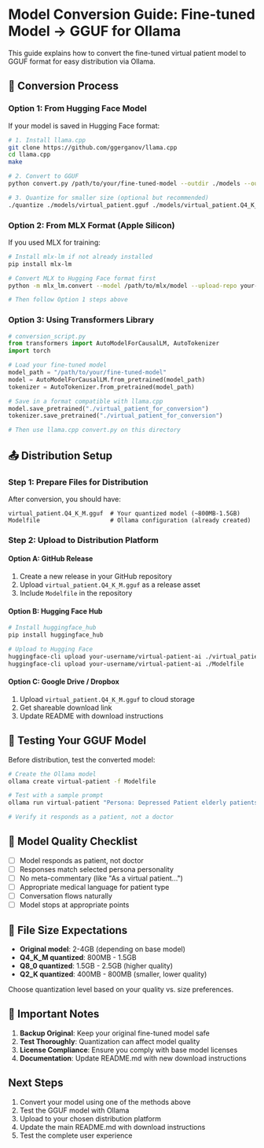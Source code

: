 # Model Conversion Guide: Fine-tuned Model → GGUF for Ollama

This guide explains how to convert the fine-tuned virtual patient model to GGUF format for easy distribution via Ollama.

## 🔄 Conversion Process

### Option 1: From Hugging Face Model

If your model is saved in Hugging Face format:

```bash
# 1. Install llama.cpp
git clone https://github.com/ggerganov/llama.cpp
cd llama.cpp
make

# 2. Convert to GGUF
python convert.py /path/to/your/fine-tuned-model --outdir ./models --outfile virtual_patient.gguf

# 3. Quantize for smaller size (optional but recommended)
./quantize ./models/virtual_patient.gguf ./models/virtual_patient.Q4_K_M.gguf Q4_K_M
```

### Option 2: From MLX Format (Apple Silicon)

If you used MLX for training:

```bash
# Install mlx-lm if not already installed
pip install mlx-lm

# Convert MLX to Hugging Face format first
python -m mlx_lm.convert --model /path/to/mlx/model --upload-repo your-username/virtual-patient-hf

# Then follow Option 1 steps above
```

### Option 3: Using Transformers Library

```python
# conversion_script.py
from transformers import AutoModelForCausalLM, AutoTokenizer
import torch

# Load your fine-tuned model
model_path = "/path/to/your/fine-tuned-model"
model = AutoModelForCausalLM.from_pretrained(model_path)
tokenizer = AutoTokenizer.from_pretrained(model_path)

# Save in a format compatible with llama.cpp
model.save_pretrained("./virtual_patient_for_conversion")
tokenizer.save_pretrained("./virtual_patient_for_conversion")

# Then use llama.cpp convert.py on this directory
```

## 📤 Distribution Setup

### Step 1: Prepare Files for Distribution

After conversion, you should have:
```
virtual_patient.Q4_K_M.gguf  # Your quantized model (~800MB-1.5GB)
Modelfile                    # Ollama configuration (already created)
```

### Step 2: Upload to Distribution Platform

#### Option A: GitHub Release
1. Create a new release in your GitHub repository
2. Upload `virtual_patient.Q4_K_M.gguf` as a release asset
3. Include `Modelfile` in the repository

#### Option B: Hugging Face Hub
```bash
# Install huggingface_hub
pip install huggingface_hub

# Upload to Hugging Face
huggingface-cli upload your-username/virtual-patient-ai ./virtual_patient.Q4_K_M.gguf
huggingface-cli upload your-username/virtual-patient-ai ./Modelfile
```

#### Option C: Google Drive / Dropbox
1. Upload `virtual_patient.Q4_K_M.gguf` to cloud storage
2. Get shareable download link
3. Update README with download instructions

## 🧪 Testing Your GGUF Model

Before distribution, test the converted model:

```bash
# Create the Ollama model
ollama create virtual-patient -f Modelfile

# Test with a sample prompt
ollama run virtual-patient "Persona: Depressed Patient elderly patients, Doctor's persona: Optimistic Doctor, Patient age: 75. **Doctor**: How are you feeling today? **Patient**:"

# Verify it responds as a patient, not a doctor
```

## 📝 Model Quality Checklist

- [ ] Model responds as patient, not doctor
- [ ] Responses match selected persona personality
- [ ] No meta-commentary (like "As a virtual patient...")
- [ ] Appropriate medical language for patient type
- [ ] Conversation flows naturally
- [ ] Model stops at appropriate points

## 💾 File Size Expectations

- **Original model**: 2-4GB (depending on base model)
- **Q4_K_M quantized**: 800MB - 1.5GB
- **Q8_0 quantized**: 1.5GB - 2.5GB (higher quality)
- **Q2_K quantized**: 400MB - 800MB (smaller, lower quality)

Choose quantization level based on your quality vs. size preferences.

## 🚨 Important Notes

1. **Backup Original**: Keep your original fine-tuned model safe
2. **Test Thoroughly**: Quantization can affect model quality
3. **License Compliance**: Ensure you comply with base model licenses
4. **Documentation**: Update README.md with new download instructions

## Next Steps

1. Convert your model using one of the methods above
2. Test the GGUF model with Ollama
3. Upload to your chosen distribution platform
4. Update the main README.md with download instructions
5. Test the complete user experience
